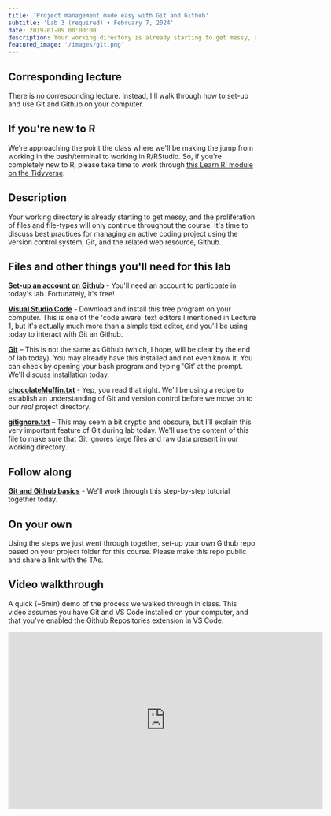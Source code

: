```yaml
---
title: 'Project management made easy with Git and Github'
subtitle: 'Lab 3 (required) • February 7, 2024'
date: 2019-01-09 00:00:00
description: Your working directory is already starting to get messy, and the proliferation of files and file-types will only continue throughout the course.  It's time to discuss best practices for managing an active coding project using the version control system, Git, and the related web resource, Github.
featured_image: '/images/git.png'
---
```


## Corresponding lecture

There is no corresponding lecture.  Instead, I'll walk through how to set-up and use Git and Github on your computer.

## If you're new to R

We're approaching the point the class where we'll be making the jump from working in the bash/terminal to working in R/RStudio.  So, if you're completely new to R, please take time to work through [this Learn R! module on the Tidyverse](https://diytranscriptomics.com/learnr/module-03).

## Description

Your working directory is already starting to get messy, and the proliferation of files and file-types will only continue throughout the course.  It's time to discuss best practices for managing an active coding project using the version control system, Git, and the related web resource, Github.

## Files and other things you'll need for this lab

**[Set-up an account on Github](https://github.com/)** - You'll need an account to particpate in today's lab.  Fortunately, it's free!

**[Visual Studio Code](https://code.visualstudio.com/)** - Download and install this free program on your computer.  This is one of the 'code aware' text editors I mentioned in Lecture 1, but it's actually much more than a simple text editor, and you'll be using today to interact with Git an Github.

**[Git](https://git-scm.com/)** – This is not the same as Github (which, I hope, will be clear by the end of lab today).  You may already have this installed and not even know it.  You can check by opening your bash program and typing 'Git' at the prompt.  We'll discuss installation today.

**[chocolateMuffin.txt](https://drive.google.com/file/d/1eF9N_xuDippRLXASXbFYW4zUa43ZBLjk/view?usp=sharing)** - Yep, you read that right.  We'll be using a recipe to establish an understanding of Git and version control before we move on to our *real* project directory.

**[gitignore.txt](https://drive.google.com/file/d/1eBjQpJKNJz4AsKDhXaQsaednrF3VbmaQ/view?usp=sharing)** – This may seem a bit cryptic and obscure, but I'll explain this very important feature of Git during lab today.  We'll use the content of this file to make sure that Git ignores large files and raw data present in our working directory.

## Follow along

**[Git and Github basics](https://protocols.hostmicrobe.org/git-basics)** - We'll work through this step-by-step tutorial together today.

## On your own

Using the steps we just went through together, set-up your own Github repo based on your project folder for this course.  Please make this repo public and share a link with the TAs.

## Video walkthrough

A quick (~5min) demo of the process we walked through in class.  This video assumes you have Git and VS Code installed on your computer, and that you've enabled the Github Repositories extension in VS Code.

<iframe src="https://player.vimeo.com/video/912718910" width="640" height="360" frameborder="0" allow="autoplay; fullscreen" allowfullscreen></iframe>